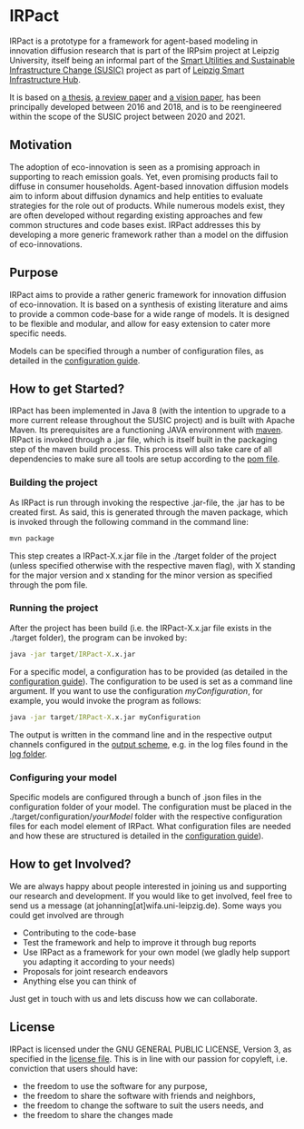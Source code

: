 # IRPact
IRPact is a prototype for a framework for agent-based modeling in innovation diffusion research that is part of the IRPsim project at Leipzig University, itself being an informal part of the [Smart Utilities and Sustainable Infrastructure Change (SUSIC)](https://www.wifa.uni-leipzig.de/iirm/energiemanagement/forschung/projekte/susic.html) project as part of [Leipzig Smart Infrastructure Hub](https://smartinfrastructurehub.com/).

It is based on [a thesis](https://doi.org/10.13140/RG.2.2.27912.78082), [a review paper](https://doi.org/10.13140/RG.2.2.29711.94887) and [a vision paper](https://doi.org/10.13140/RG.2.2.23001.06248), has been principally developed between 2016 and 2018, and is to be reengineered within the scope of the SUSIC project between 2020 and 2021.

## Motivation
The adoption of eco-innovation is seen as a promising approach in supporting to reach emission goals. 
Yet, even promising products fail to diffuse in consumer households.
Agent-based innovation diffusion models aim to inform about diffusion dynamics and help entities to evaluate strategies for the role out of products.
While numerous models exist, they are often developed without regarding existing approaches and few common structures and code bases exist.
IRPact addresses this by developing a more generic framework rather than a model on the diffusion of eco-innovations.    

## Purpose
IRPact aims to provide a rather generic framework for innovation diffusion of eco-innovation. 
It is based on a synthesis of existing literature and aims to provide a common code-base for a wide range of models.
It is designed to be flexible and modular, and allow for easy extension to cater more specific needs.

Models can be specified through a number of configuration files, as detailed in the [configuration guide](./documentation/configuration_guide.md).

## How to get Started?
IRPact has been implemented in Java 8 (with the intention to upgrade to a more current release throughout the SUSIC project) and is built with Apache Maven.
Its prerequisites are a functioning JAVA environment with [maven](https://maven.apache.org/install.html).
IRPact is invoked through a .jar file, which is itself built in the packaging step of the maven build process.
This process will also take care of all dependencies to make sure all tools are setup according to the [pom file](./pom.xml).

### Building the project
As IRPact is run through invoking the respective .jar-file, the .jar has to be created first. 
As said, this is generated through the maven package, which is invoked through the following command in the command line:
```cmd
mvn package
```    
This step creates a IRPact-X.x.jar file in the ./target folder of the project (unless specified otherwise with the respective maven flag),
with X standing for the major version and x standing for the minor version as specified through the pom file.

### Running the project
After the project has been build (i.e. the IRPact-X.x.jar file exists in the ./target folder), the program can be invoked by:
```cmd
java -jar target/IRPact-X.x.jar 
```
For a specific model, a configuration has to be provided (as detailed in the [configuration guide](./documentation/configuration_guide.md)).
The configuration to be used is set as a command line argument. 
If you want to use the configuration *_myConfiguration_*, for example, you would invoke the program as follows:
```cmd
java -jar target/IRPact-X.x.jar myConfiguration 
```
The output is written in the command line and in the respective output channels configured in the [output scheme](./src/main/java/IRPact_modellierung/io/output/OutputScheme.java),
e.g. in the log files found in the [log folder](./logs/).

### Configuring your model
Specific models are configured through a bunch of .json files in the configuration folder of your model. 
The configuration must be placed in the ./target/configuration/*_yourModel_* folder with the respective configuration files for each model element of IRPact.
What configuration files are needed and how these are structured is detailed in the [configuration guide](./documentation/configuration_guide.md)).

## How to get Involved?  
We are always happy about people interested in joining us and supporting our research and development. 
If you would like to get involved, feel free to send us a message (at johanning[at]wifa.uni-leipzig.de).
Some ways you could get involved are through
* Contributing to the code-base
* Test the framework and help to improve it through bug reports
* Use IRPact as a framework for your own model (we gladly help support you adapting it according to your needs)
* Proposals for joint research endeavors
* Anything else you can think of

Just get in touch with us and lets discuss how we can collaborate. 

## License
IRPact is licensed under the GNU GENERAL PUBLIC LICENSE, Version 3, as specified in the [license file](./LICENSE).
This is in line with our passion for copyleft, i.e. conviction that users should have:
* the freedom to use the software for any purpose,
* the freedom to share the software with friends and neighbors,
* the freedom to change the software to suit the users needs, and
* the freedom to share the changes made